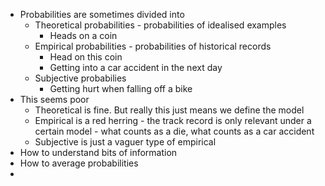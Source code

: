 - Probabilities are sometimes divided into
	- Theoretical probabilities - probabilities of idealised examples
		- Heads on a coin
	- Empirical probabilities - probabilities of historical records
		- Head on this coin
		- Getting into a car accident in the next day
	- Subjective probabilies
		- Getting hurt when falling off a bike
- This seems poor
	- Theoretical is fine. But really this just means we define the model
	- Empirical is a red herring - the track record is only relevant under a certain model - what counts as a die, what counts as a car accident
	- Subjective is just a vaguer type of empirical
- How to understand bits of information
- How to average probabilities
-